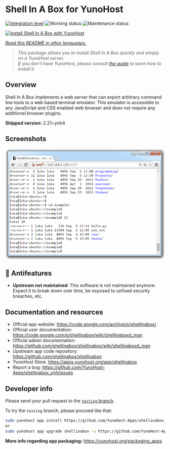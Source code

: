<!--
N.B.: This README was automatically generated by <https://github.com/YunoHost/apps/tree/master/tools/readme_generator>
It shall NOT be edited by hand.
-->

# Shell In A Box for YunoHost

[![Integration level](https://dash.yunohost.org/integration/shellinabox.svg)](https://dash.yunohost.org/appci/app/shellinabox) ![Working status](https://ci-apps.yunohost.org/ci/badges/shellinabox.status.svg) ![Maintenance status](https://ci-apps.yunohost.org/ci/badges/shellinabox.maintain.svg)

[![Install Shell In A Box with YunoHost](https://install-app.yunohost.org/install-with-yunohost.svg)](https://install-app.yunohost.org/?app=shellinabox)

*[Read this README in other languages.](./ALL_README.md)*

> *This package allows you to install Shell In A Box quickly and simply on a YunoHost server.*  
> *If you don't have YunoHost, please consult [the guide](https://yunohost.org/install) to learn how to install it.*

## Overview

Shell In A Box implements a web server that can export arbitrary command line tools to a web based terminal emulator. This emulator is accessible to any JavaScript and CSS enabled web browser and does not require any additional browser plugins.


**Shipped version:** 2.21~ynh4

## Screenshots

![Screenshot of Shell In A Box](./doc/screenshots/screenshot.gif)

## :red_circle: Antifeatures

- **Upstream not maintained**: This software is not maintained anymore. Expect it to break down over time, be exposed to unfixed security breaches, etc.

## Documentation and resources

- Official app website: <https://code.google.com/archive/p/shellinabox/>
- Official user documentation: <https://code.google.com/p/shellinabox/wiki/shellinaboxd_man>
- Official admin documentation: <https://github.com/shellinabox/shellinabox/wiki/shellinaboxd_man>
- Upstream app code repository: <https://github.com/shellinabox/shellinabox>
- YunoHost Store: <https://apps.yunohost.org/app/shellinabox>
- Report a bug: <https://github.com/YunoHost-Apps/shellinabox_ynh/issues>

## Developer info

Please send your pull request to the [`testing` branch](https://github.com/YunoHost-Apps/shellinabox_ynh/tree/testing).

To try the `testing` branch, please proceed like that:

```bash
sudo yunohost app install https://github.com/YunoHost-Apps/shellinabox_ynh/tree/testing --debug
or
sudo yunohost app upgrade shellinabox -u https://github.com/YunoHost-Apps/shellinabox_ynh/tree/testing --debug
```

**More info regarding app packaging:** <https://yunohost.org/packaging_apps>
